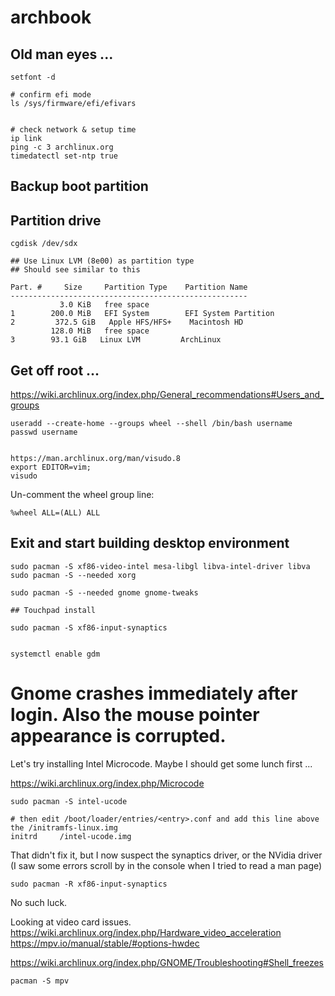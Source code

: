 # archbook

## Old man eyes ...
```
setfont -d

# confirm efi mode
ls /sys/firmware/efi/efivars


# check network & setup time
ip link
ping -c 3 archlinux.org
timedatectl set-ntp true

```

## Backup boot partition

## Partition drive

```
cgdisk /dev/sdx

## Use Linux LVM (8e00) as partition type 
## Should see similar to this

Part. #     Size     Partition Type    Partition Name
-----------------------------------------------------
           3.0 KiB   free space
1        200.0 MiB   EFI System        EFI System Partition
2         372.5 GiB   Apple HFS/HFS+    Macintosh HD
         128.0 MiB   free space
3        93.1 GiB   Linux LVM         ArchLinux
```


## Get off root ... 
https://wiki.archlinux.org/index.php/General_recommendations#Users_and_groups

```
useradd --create-home --groups wheel --shell /bin/bash username
passwd username


https://man.archlinux.org/man/visudo.8
export EDITOR=vim;
visudo
```

Un-comment the wheel group line:
```
%wheel ALL=(ALL) ALL
```

## Exit and start building desktop environment

```
sudo pacman -S xf86-video-intel mesa-libgl libva-intel-driver libva
sudo pacman -S --needed xorg

sudo pacman -S --needed gnome gnome-tweaks

## Touchpad install

sudo pacman -S xf86-input-synaptics


systemctl enable gdm

```
# Gnome crashes immediately after login. Also the mouse pointer appearance is corrupted. 
Let's try installing Intel Microcode. Maybe I should get some lunch first ...

https://wiki.archlinux.org/index.php/Microcode

```
sudo pacman -S intel-ucode

# then edit /boot/loader/entries/<entry>.conf and add this line above the /initramfs-linux.img 
initrd     /intel-ucode.img

```
That didn't fix it, but I now suspect the synaptics driver, or the NVidia driver (I saw some errors scroll by in the console when I tried to read a man page)

```
sudo pacman -R xf86-input-synaptics
```
No such luck. 

Looking at video card issues. 
https://wiki.archlinux.org/index.php/Hardware_video_acceleration
https://mpv.io/manual/stable/#options-hwdec

https://wiki.archlinux.org/index.php/GNOME/Troubleshooting#Shell_freezes

```
pacman -S mpv








